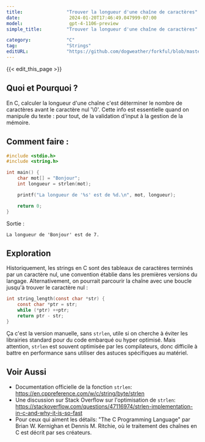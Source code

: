 ```yaml
---
title:                "Trouver la longueur d'une chaîne de caractères"
date:                  2024-01-20T17:46:49.047999-07:00
model:                 gpt-4-1106-preview
simple_title:         "Trouver la longueur d'une chaîne de caractères"

category:             "C"
tag:                  "Strings"
editURL:              "https://github.com/dogweather/forkful/blob/master/content/fr/c/finding-the-length-of-a-string.md"
---
```


{{< edit_this_page >}}

## Quoi et Pourquoi ?
En C, calculer la longueur d'une chaîne c'est déterminer le nombre de caractères avant le caractère nul '\0'. Cette info est essentielle quand on manipule du texte : pour tout, de la validation d'input à la gestion de la mémoire.

## Comment faire :
```C
#include <stdio.h>
#include <string.h>

int main() {
    char mot[] = "Bonjour";
    int longueur = strlen(mot);

    printf("La longueur de '%s' est de %d.\n", mot, longueur);

    return 0;
}
```
Sortie :
```
La longueur de 'Bonjour' est de 7.
```

## Exploration
Historiquement, les strings en C sont des tableaux de caractères terminés par un caractère nul, une convention établie dans les premières versions du langage. Alternativement, on pourrait parcourir la chaîne avec une boucle jusqu'à trouver le caractère nul :

```C
int string_length(const char *str) {
    const char *ptr = str;
    while (*ptr) ++ptr;
    return ptr - str;
}
```

Ça c'est la version manuelle, sans `strlen`, utile si on cherche à éviter les librairies standard pour du code embarqué ou hyper optimisé. Mais attention, `strlen` est souvent optimisée par les compilateurs, donc difficile à battre en performance sans utiliser des astuces spécifiques au matériel.

## Voir Aussi
- Documentation officielle de la fonction `strlen`: https://en.cppreference.com/w/c/string/byte/strlen
- Une discussion sur Stack Overflow sur l'optimisation de `strlen`: https://stackoverflow.com/questions/47116974/strlen-implementation-in-c-and-why-it-is-so-fast
- Pour ceux qui aiment les détails: "The C Programming Language" par Brian W. Kernighan et Dennis M. Ritchie, où le traitement des chaînes en C est décrit par ses créateurs.
